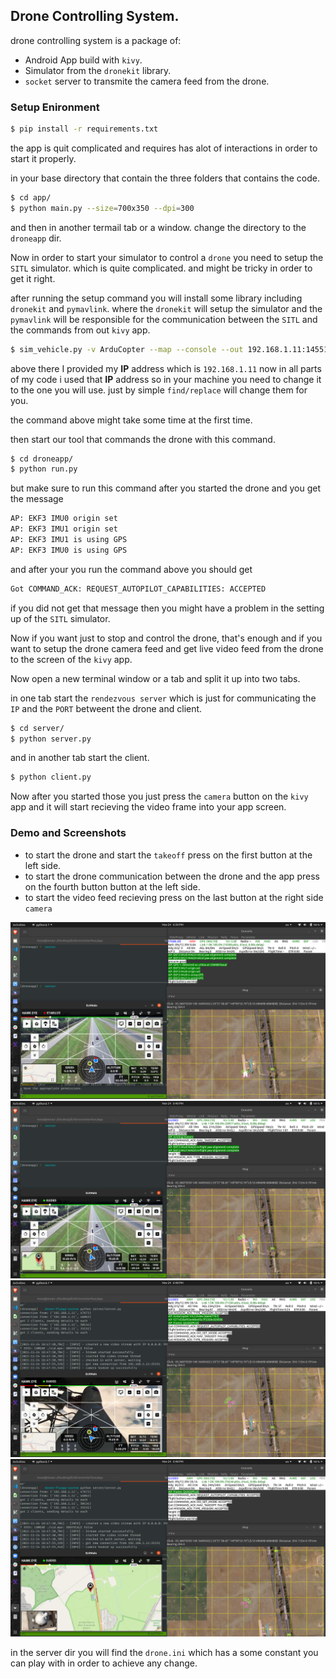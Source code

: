 ## Drone Controlling System.

drone controlling system is a package of:
- Android App build with `kivy`.
- Simulator from the `dronekit` library.
- `socket` server to transmite the camera feed from the drone.

### Setup Enironment
```sh
$ pip install -r requirements.txt
```

the app is quit complicated and requires has alot of interactions in order to start it properly.

in your base directory that contain the three folders that contains the code.

```sh
$ cd app/
$ python main.py --size=700x350 --dpi=300
```

and then in another termail tab or a window. change the directory to the `droneapp` dir.

Now in order to start your simulator to control a `drone` you need to setup the `SITL` simulator. which is quite complicated. and might be tricky in order to get it right.

after running the setup command you will install some library including `dronekit` and `pymavlink`. where the `dronekit` will setup the simulator and the `pymavlink` will be responsible for the communication between the `SITL` and the commands from out `kivy` app.

```sh
$ sim_vehicle.py -v ArduCopter --map --console --out 192.168.1.11:14551
```

above there I provided my **IP** address which is `192.168.1.11` now in all parts of my code i used that **IP** address so in your machine you need to change it to the one you will use. just by simple `find/replace` will change them for you.

the command above might take some time at the first time.

then start our tool that commands the drone with this command.

```sh
$ cd droneapp/
$ python run.py
```
but make sure to run this command after you started the drone and you get the message 

```sh
AP: EKF3 IMU0 origin set
AP: EKF3 IMU1 origin set
AP: EKF3 IMU1 is using GPS
AP: EKF3 IMU0 is using GPS
```

and after your you run the command above you should get 
```sh
Got COMMAND_ACK: REQUEST_AUTOPILOT_CAPABILITIES: ACCEPTED
```
if you did not get that message then you might have a problem in the setting up of the `SITL` simulator.

Now if you want just to stop and control the drone, that's enough and if you want to setup the drone camera feed and get live video feed from the drone to the screen of the `kivy` app.

Now open a new terminal window or a tab and split it up into two tabs.

in one tab start the `rendezvous server` which is just for communicating the `IP` and the `PORT` betweent the drone and client.

```sh
$ cd server/
$ python server.py
```

and in another tab start the client.
```sh
$ python client.py
```
Now after you started those you just press the `camera` button on the `kivy` app and it will start recieving the video frame into your app screen.

### Demo and Screenshots
- to start the drone and start the `takeoff` press on the first button at the left side.
- to start the drone communication between the drone and the app press on the fourth button button at the left side.
- to start the video feed recieving press on the last button at the right side `camera`

![intial](./demo/screenshot_1.png)
![connect to drone](./demo/screenshot_2.png)
![connect to feed](./demo/screenshot_3.png)
![control the drone](./demo/screenshot_4.png)

in the server dir you will find the `drone.ini` which has a some constant you can play with in order to achieve any change.